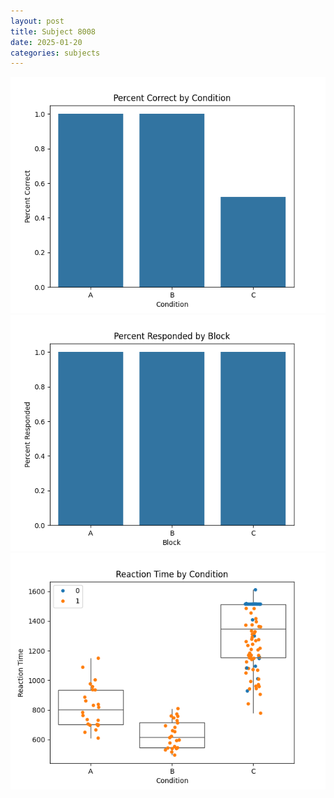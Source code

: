```yaml
---
layout: post
title: Subject 8008
date: 2025-01-20
categories: subjects
---
```


![](data/8008/run-16/8008_ATS_percent_correct.png)
![](data/8008/run-16/8008_ATS_percent_responded.png)
![](data/8008/run-16/8008_ATS_rt.png)
